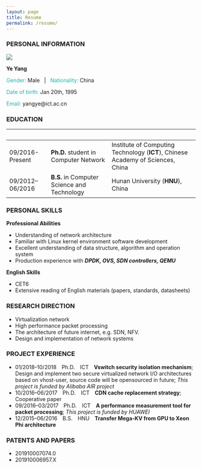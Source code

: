 ```yaml
---
layout: page
title: Resume
permalink: /resume/
---
```


### **PERSONAL INFORMATION**
<img class="profile-picture" src="sherlock.jpg">

**Ye Yang**

<p><font color="#20B2AA">Gender:&nbsp;</font>Male&nbsp;&nbsp;&nbsp;|&nbsp;&nbsp;&nbsp;<font color="#20B2AA">Nationality:&nbsp;</font>China</p>

<p><font color="#20B2AA">Date of birth:&nbsp;</font>Jan 20th,&nbsp;1995</p>

<p><font color="#20B2AA">Email: </font>yangye@ict.ac.cn</p>

### **EDUCATION**

&nbsp;|&nbsp;|&nbsp;
-----|-------|---------
09/2016-Present | **Ph.D.** student in Computer Network | Institute of Computing Technology (**ICT**), Chinese Academy of Sciences, China
09/2012–06/2016 | **B.S.** in Computer Science and Technology | Hunan University (**HNU**), China


### **PERSONAL SKILLS**

**Professional Abilities**  

* Understanding of network architecture  
* Familiar with Linux kernel environment software development  
* Excellent understanding of data structure, algorithm and operation system  
* Production experience with ***DPDK, OVS, SDN controllers, QEMU***  

**English Skills**  
* CET6
* Extensive reading of English materials (papers, standards, datasheets)

### **RESEARCH DIRECTION**

* Virtualization network
* High performance packet processing
* The architecture of future internet, e.g. SDN, NFV.
* Design and implementation of network systems

### **PROJECT EXPERIENCE**

* 01/2018–10/2018&emsp;Ph.D.&emsp;ICT&emsp;**Vswitch security isolation mechanism**; Design and implement two secure virtualized network I/O architectures based on vhost-user, source code will be opensourced in future; *This project is funded by Alibaba AIR project*
* 10/2016–06/2017&emsp;Ph.D.&emsp;ICT&emsp;**CDN cache replacement strategy**; Cooperative paper
* 09/2016–03/2017&emsp;Ph.D.&emsp;ICT&emsp;**A performance measurement tool for packet processing**; *This project is funded by HUAWEI*
* 12/2015–06/2016&emsp;B.S.&emsp;HNU&emsp;**Transfer Mega-KV from GPU to Xeon Phi architecture**

### **PATENTS AND PAPERS**

* 201910007074.0  
* 201910006957.X
